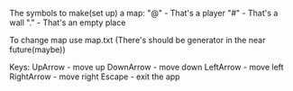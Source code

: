 The symbols to make(set up) a map:
"@" - That's a player
"#" - That's a wall
"." - That's an empty place

To change map use map.txt (There's should be generator in the near future(maybe))

Keys:
UpArrow - move up
DownArrow - move down
LeftArrow - move left
RightArrow - move right
Escape - exit the app